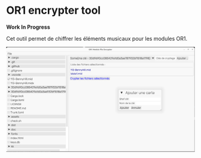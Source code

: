 # OR1 encrypter tool


__Work In Progress__

Cet outil permet de chiffrer les éléments musicaux pour les modules OR1.


![](doc/2023-04-16_gui.png)


